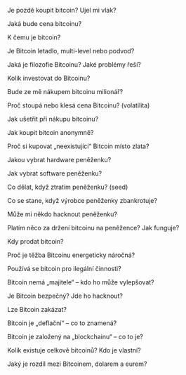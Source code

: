 Je pozdě koupit bitcoin? Ujel mi vlak?

Jaká bude cena bitcoinu?

K čemu je bitcoin?

Je Bitcoin letadlo, multi-level nebo podvod?

Jaká je filozofie Bitcoinu? Jaké problémy řeší?

Kolik investovat do Bitcoinu?

Bude ze mě nákupem bitcoinu milionář?

Proč stoupá nebo klesá cena Bitcoinu? (volatilita)

Jak ušetřit při nákupu bitcoinu?

Jak koupit bitcoin anonymně?

Proč si kupovat „neexistující“ Bitcoin místo zlata?

Jakou vybrat hardware peněženku?

Jak vybrat software peněženku?

Co dělat, když ztratím peněženku? (seed)

Co se stane, když výrobce peněženky zbankrotuje?

Může mi někdo hacknout peněženku?

Platím něco za držení bitcoinu na peněžence? Jak funguje?

Kdy prodat bitcoin?

Proč je těžba Bitcoinu energeticky náročná?

Používá se bitcoin pro ilegální činnosti?

Bitcoin nemá „majitele“ – kdo ho může vylepšovat?

Je Bitcoin bezpečný? Jde ho hacknout?

Lze Bitcoin zakázat?

Bitcoin je „deflační“ – co to znamená?

Bitcoin je založený na „blockchainu“ – co to je?

Kolik existuje celkově bitcoinů? Kdo je vlastní?

Jaký je rozdíl mezi Bitcoinem, dolarem a eurem?
